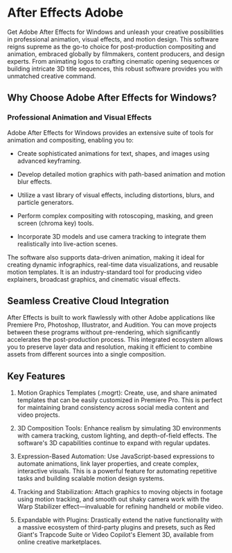 # After Effects Adobe
Get Adobe After Effects for Windows and unleash your creative possibilities in professional animation, visual effects, and motion design. This software reigns supreme as the go-to choice for post-production compositing and animation, embraced globally by filmmakers, content producers, and design experts. From animating logos to crafting cinematic opening sequences or building intricate 3D title sequences, this robust software provides you with unmatched creative command.


## Why Choose Adobe After Effects for Windows?

### Professional Animation and Visual Effects
Adobe After Effects for Windows provides an extensive suite of tools for animation and compositing, enabling you to:

- Create sophisticated animations for text, shapes, and images using advanced keyframing.

- Develop detailed motion graphics with path-based animation and motion blur effects.

- Utilize a vast library of visual effects, including distortions, blurs, and particle generators.

- Perform complex compositing with rotoscoping, masking, and green screen (chroma key) tools.

- Incorporate 3D models and use camera tracking to integrate them realistically into live-action scenes.

The software also supports data-driven animation, making it ideal for creating dynamic infographics, real-time data visualizations, and reusable motion templates. It is an industry-standard tool for producing video explainers, broadcast graphics, and cinematic visual effects.

## Seamless Creative Cloud Integration
After Effects is built to work flawlessly with other Adobe applications like Premiere Pro, Photoshop, Illustrator, and Audition. You can move projects between these programs without pre-rendering, which significantly accelerates the post-production process. This integrated ecosystem allows you to preserve layer data and resolution, making it efficient to combine assets from different sources into a single composition.

## Key Features

1. Motion Graphics Templates (.mogrt): Create, use, and share animated templates that can be easily customized in Premiere Pro. This is perfect for maintaining brand consistency across social media content and video projects.

2. 3D Composition Tools: Enhance realism by simulating 3D environments with camera tracking, custom lighting, and depth-of-field effects. The software's 3D capabilities continue to expand with regular updates.

3. Expression-Based Automation: Use JavaScript-based expressions to automate animations, link layer properties, and create complex, interactive visuals. This is a powerful feature for automating repetitive tasks and building scalable motion design systems.

4. Tracking and Stabilization: Attach graphics to moving objects in footage using motion tracking, and smooth out shaky camera work with the Warp Stabilizer effect—invaluable for refining handheld or mobile video.

5. Expandable with Plugins: Drastically extend the native functionality with a massive ecosystem of third-party plugins and presets, such as Red Giant's Trapcode Suite or Video Copilot's Element 3D, available from online creative marketplaces.
